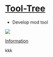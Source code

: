 # [Tool-Tree](https://zenlua.github.io/Tool-Tree)

+ Develop mod tool

![](https://komarev.com/ghpvc/?username=Zenlua&abbreviated=true)

[Information](https://zenlua.github.io/Tool-Tree/Pay.html)

kkk
